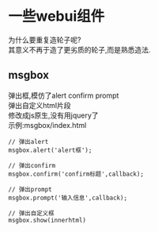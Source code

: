 # 一些webui组件
为什么要重复造轮子呢?  
其意义不再于造了更劣质的轮子,而是熟悉造法.
## msgbox
弹出框,模仿了alert confirm prompt  
弹出自定义html片段  
修改成js原生,没有用jquery了  
示例:msgbox/index.html
```
// 弹出alert
msgbox.alert('alert框');

// 弹出confirm
msgbox.confirm('confirm标题',callback);

// 弹出prompt
msgbox.prompt('输入信息',callback);

// 弹出自定义框
msgbox.show(innerhtml)
```
